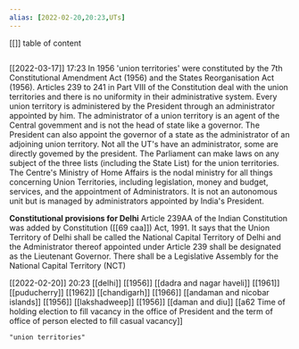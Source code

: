 ```yaml
---
alias: [2022-02-20,20:23,UTs]
---
```

[[]]
table of content
```toc
```

[[2022-03-17]] 17:23
In 1956 'union territories' were constituted by the 7th Constitutional Amendment Act (1956) and the States Reorganisation Act (1956).
Articles 239 to 241 in Part VIII of the Constitution deal with the union territories and there is no uniformity in their administrative system.
	Every union territory is administered by the President through an administrator appointed by him.
	The administrator of a union territory is an agent of the Central govemment and is not the head of state like a governor.
	The President can also appoint the governor of a state as the administrator of an adjoining union territory.
	Not all the UT's have an administrator, some are directly govemed by the president.
The Parliament can make laws on any subject of the three lists (including the State List) for the union territories.
The Centre's Ministry of Home Affairs is the nodal ministry for all things concerning Union Territories, including legislation, money and budget, services, and the appointment of Administrators.
It is not an autonomous unit but is managed by administrators appointed by India's President.

**Constitutional provisions for Delhi**
Article 239AA of the Indian Constitution was added by Constitution ([[69 caa]]) Act, 1991.
It says that the Union Territory of Delhi shall be called the National Capital Territory of Delhi and the Administrator thereof appointed under Article 239 shall be designated as the Lieutenant Governor.
There shall be a Legislative Assembly for the National Capital Territory (NCT)

[[2022-02-20]] 20:23
[[delhi]] [[1956]]
[[dadra and nagar haveli]] [[1961]]
[[puducherry]] [[1962]]
[[chandigarh]] [[1966]]
[[andaman and nicobar islands]] [[1956]]
[[lakshadweep]] [[1956]]
[[daman and diu]] [[a62 Time of holding election to fill vacancy in the office of President and the term of office of person elected to fill casual vacancy]]
```query
"union territories"
```